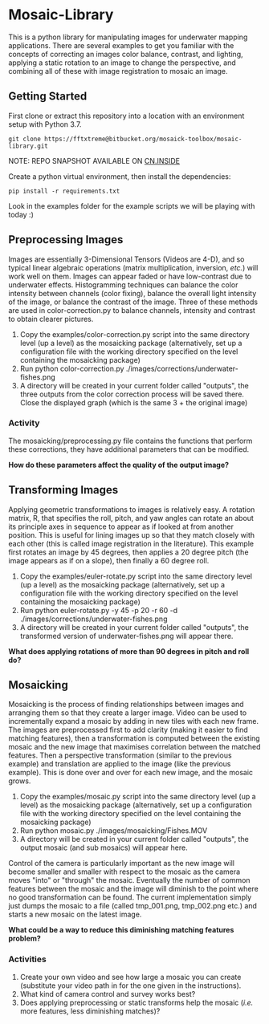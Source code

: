 # Mosaic-Library #
This is a python library for manipulating images for underwater mapping applications. There are several examples to get
you familiar with the concepts of correcting an images color balance, contrast, and lighting, applying a static rotation
to an image to change the perspective, and combining all of these with image registration to mosaic an image.

## Getting Started ##
First clone or extract this repository into a location with an environment setup with Python 3.7.

    git clone https://fftxtreme@bitbucket.org/mosaick-toolbox/mosaic-library.git
    
NOTE: REPO SNAPSHOT AVAILABLE ON [CN.INSIDE](https://cn.inside.dtu.dk/cnnet/element/620569)

Create a python virtual environment, then install the dependencies:
    
    pip install -r requirements.txt

Look in the examples folder for the example scripts we will be playing with today :)

## Preprocessing Images ##
Images are essentially 3-Dimensional Tensors (Videos are 4-D), and so typical linear algebraic operations (matrix 
multiplication, inversion, *etc.*) will work well on them. Images can appear faded or have low-contrast due to underwater
effects. Histogramming techniques can balance the color intensity between channels (color fixing), balance the overall
light intensity of the image, or balance the contrast of the image. Three of these methods are used in color-correction.py
to balance channels, intensity and contrast to obtain clearer pictures.

1. Copy the examples/color-correction.py script into the same directory level (up a level) as the mosaicking package
(alternatively, set up a configuration file with the working directory specified on the level containing the mosaicking package)
2. Run
    python color-correction.py ./images/corrections/underwater-fishes.png
3. A directory will be created in your current folder called "outputs", the three outputs from the color correction process will be saved there.
Close the displayed graph (which is the same 3 + the original image)

### Activity ###
The mosaicking/preprocessing.py file contains the functions that perform these corrections, they have additional parameters that can be modified.

**How do these parameters affect the quality of the output image?**

## Transforming Images ##
Applying geometric transformations to images is relatively easy. A rotation matrix, R, that specifies the roll, pitch, and yaw
angles can rotate an about its principle axes in sequence to appear as if looked at from another position. This is useful
for lining images up so that they match closely with each other (this is called image registration in the literature).
This example first rotates an image by 45 degrees, then applies a 20 degree pitch (the image appears as if on a slope), then finally
a 60 degree roll.

1. Copy the examples/euler-rotate.py script into the same directory level (up a level) as the mosaicking package
(alternatively, set up a configuration file with the working directory specified on the level containing the mosaicking package)
2. Run
    python euler-rotate.py -y 45 -p 20 -r 60 -d ./images/corrections/underwater-fishes.png
3. A directory will be created in your current folder called "outputs", the transformed version of underwater-fishes.png will appear there.

**What does applying rotations of more than 90 degrees in pitch and roll do?**

## Mosaicking ##
Mosaicking is the process of finding relationships between images and arranging them so that they create a larger image.
Video can be used to incrementally expand a mosaic by adding in new tiles with each new frame. The images are preprocessed first
to add clarity (making it easier to find matching features), then a transformation is computed between the existing mosaic
and the new image that maximises correlation between the matched features. Then a perspective transformation (similar to
the previous example) and translation are applied to the image (like the previous example). This is done over and over for each
new image, and the mosaic grows.

1. Copy the examples/mosaic.py script into the same directory level (up a level) as the mosaicking package
(alternatively, set up a configuration file with the working directory specified on the level containing the mosaicking package)
2. Run
    python mosaic.py ./images/mosaicking/Fishes.MOV
3. A directory will be created in your current folder called "outputs", the output mosaic (and sub mosaics) will appear here. 

Control of the camera is particularly important as the new image will become smaller and smaller with respect to the mosaic
as the camera moves "into" or "through" the mosaic. Eventually the number of common features between the mosaic and the image
will diminish to the point where no good transformation can be found. The current implementation simply just dumps the mosaic to a file
(called tmp_001.png, tmp_002.png etc.) and starts a new mosaic on the latest image.

**What could be a way to reduce this diminishing matching features problem?**

### Activities ###
1. Create your own video and see how large a mosaic you can create (substitute your video path in for the one given in the instructions).
2. What kind of camera control and survey works best?
3. Does applying preprocessing or static transforms help the mosaic (*i.e.* more features, less diminishing matches)?
